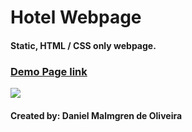 ﻿# Hotel Webpage
 
 #### Static, HTML / CSS only webpage. 
 
 ### <a href="https://danmalmx.github.io/Hotel_webpage">Demo Page link </a>

 <img src="https://media.giphy.com/media/bFcxk4gFdey7lJ9C0L/giphy.gif">
 
 #### Created by: Daniel Malmgren de Oliveira
